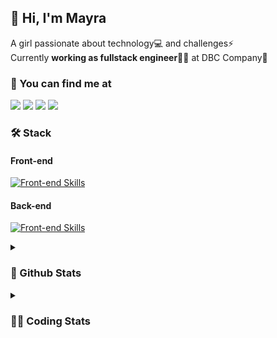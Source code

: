 ## 👋 Hi, I'm Mayra

A girl passionate about technology💻 and challenges⚡  
Currently **working as fullstack engineer**👩‍💻 at DBC Company🚀   

### 💬 You can find me at

<a href="https://mayra.dev" target="_blank" rel="noopener"><img src="https://img.shields.io/badge/-mayra.dev-005FED?style=flat&logo=Google-chrome&logoColor=white"/></a>
<a href="https://linkedin.com/in/mayraamaral" target="_blank" rel="noopener"><img src="https://img.shields.io/badge/-/mayraamaral-0077B5?style=flat&logo=Linkedin&logoColor=white"/></a>
<a href="mailto:mayra@mayra.dev" target="_blank" rel="noopener"><img src="https://img.shields.io/badge/-mayra@mayra.dev-D14836?style=flat&logo=Gmail&logoColor=white"/></a>
<a href="" target="_blank" rel="noopener"><img src="https://img.shields.io/badge/-mayraamaral-7289DA?style=flat&logo=Discord&logoColor=white"/></a>

### 🛠️ Stack
#### Front-end

[![Front-end Skills](https://skillicons.dev/icons?i=react,next,redux,styledcomponents,html,css,sass,js,ts,figma)](https://skillicons.dev)
#### Back-end

[![Front-end Skills](https://skillicons.dev/icons?i=java,spring,postgres,git,linux,bash,nodejs,docker,jenkins)](https://skillicons.dev)


<details>
    <summary><h3>📌 Github Stats</h3></summary>
    <div align="center">
        <table>
      <td><img height="160em" src="https://github-readme-stats.vercel.app/api?username=mayraamaral&show_icons=true&theme=algolia&hide_border=true&hide=stars&count_private=true" alt="Readme stats"></td>
      <td><img height="160em" src="https://github-readme-stats.vercel.app/api/top-langs/?username=mayraamaral&&layout=compact&&theme=algolia&hide_border=true&langs_count=6" alt="Language stats"></td>
       </table>
  </div> 
    

  <p align="center">
    <img src="https://github-readme-streak-stats.herokuapp.com?user=mayraamaral&theme=dark&hide_border=true&date_format=j%20M%5B%20Y%5D&locale=pt-br&background=050F2C&ring=0195DD&fire=23AA7D&currStreakLabel=23AA7D" alt="Streak stats">
  </p> 
</details>

<details>
  <summary><h3>👩‍💻 Coding Stats</h3></summary>
  
  <!--START_SECTION:waka-->
![Code Time](http://img.shields.io/badge/Code%20Time-116%20hrs%2042%20mins-blue)

**🐱 My GitHub Data** 

> 📦 578.1 kB Used in GitHub's Storage 
 > 
> 🏆 246 Contributions in the Year 2023
 > 
> 🚫 Not Opted to Hire
 > 
> 📜 46 Public Repositories 
 > 
> 🔑 24 Private Repositories 
 > 
**I'm an Early 🐤** 

```text
🌞 Morning                297 commits         ████░░░░░░░░░░░░░░░░░░░░░   15.36 % 
🌆 Daytime                871 commits         ███████████░░░░░░░░░░░░░░   45.04 % 
🌃 Evening                666 commits         █████████░░░░░░░░░░░░░░░░   34.44 % 
🌙 Night                  100 commits         █░░░░░░░░░░░░░░░░░░░░░░░░   05.17 % 
```
📅 **I'm Most Productive on Monday** 

```text
Monday                   426 commits         ██████░░░░░░░░░░░░░░░░░░░   22.03 % 
Tuesday                  320 commits         ████░░░░░░░░░░░░░░░░░░░░░   16.55 % 
Wednesday                258 commits         ███░░░░░░░░░░░░░░░░░░░░░░   13.34 % 
Thursday                 304 commits         ████░░░░░░░░░░░░░░░░░░░░░   15.72 % 
Friday                   276 commits         ████░░░░░░░░░░░░░░░░░░░░░   14.27 % 
Saturday                 129 commits         ██░░░░░░░░░░░░░░░░░░░░░░░   06.67 % 
Sunday                   221 commits         ███░░░░░░░░░░░░░░░░░░░░░░   11.43 % 
```


📊 **This Week I Spent My Time On** 

```text
🕑︎ Time Zone: America/Sao_Paulo

💬 Programming Languages: 
Java                     5 hrs 55 mins       ███████████████████░░░░░░   74.26 % 
Properties               1 hr                ███░░░░░░░░░░░░░░░░░░░░░░   12.72 % 
GitIgnore file           22 mins             █░░░░░░░░░░░░░░░░░░░░░░░░   04.63 % 
FTL                      18 mins             █░░░░░░░░░░░░░░░░░░░░░░░░   03.88 % 
XML                      9 mins              █░░░░░░░░░░░░░░░░░░░░░░░░   02.04 % 

🔥 Editors: 
IntelliJ                 6 hrs 52 mins       ██████████████████████░░░   86.15 % 
VS Code                  1 hr 6 mins         ███░░░░░░░░░░░░░░░░░░░░░░   13.85 % 

🐱‍💻 Projects: 
vs12-back                1 hr 53 mins        ██████░░░░░░░░░░░░░░░░░░░   23.78 % 
pessoaapi                1 hr 26 mins        █████░░░░░░░░░░░░░░░░░░░░   18.12 % 
aula-06                  1 hr 25 mins        ████░░░░░░░░░░░░░░░░░░░░░   17.97 % 
PessoaAPI2               36 mins             ██░░░░░░░░░░░░░░░░░░░░░░░   07.68 % 
Breno Santos             36 mins             ██░░░░░░░░░░░░░░░░░░░░░░░   07.61 % 

💻 Operating System: 
Linux                    7 hrs 58 mins       █████████████████████████   100.00 % 
```

**I Mostly Code in JavaScript** 

```text
JavaScript               98 repos            ███████░░░░░░░░░░░░░░░░░░   28.74 % 
TypeScript               92 repos            ███████░░░░░░░░░░░░░░░░░░   26.98 % 
HTML                     76 repos            ██████░░░░░░░░░░░░░░░░░░░   22.29 % 
Java                     55 repos            ████░░░░░░░░░░░░░░░░░░░░░   16.13 % 
CSS                      17 repos            █░░░░░░░░░░░░░░░░░░░░░░░░   04.99 % 
```




 Last Updated on 10/08/2023 18:41:00 UTC
<!--END_SECTION:waka-->

</details>
